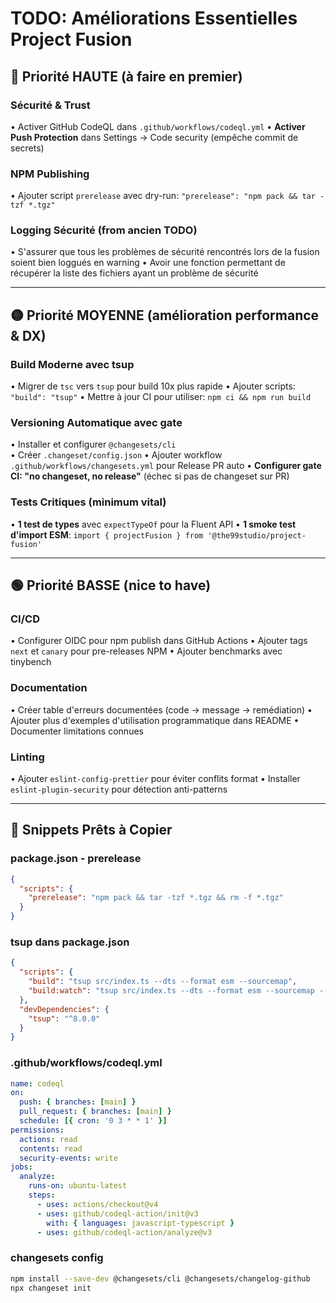 # TODO: Améliorations Essentielles Project Fusion

## 🔴 Priorité HAUTE (à faire en premier)

### Sécurité & Trust
• Activer GitHub CodeQL dans `.github/workflows/codeql.yml`
• **Activer Push Protection** dans Settings → Code security (empêche commit de secrets)

### NPM Publishing
• Ajouter script `prerelease` avec dry-run: `"prerelease": "npm pack && tar -tzf *.tgz"`

### Logging Sécurité (from ancien TODO)
• S'assurer que tous les problèmes de sécurité rencontrés lors de la fusion soient bien loggués en warning
• Avoir une fonction permettant de récupérer la liste des fichiers ayant un problème de sécurité

---

## 🟡 Priorité MOYENNE (amélioration performance & DX)

### Build Moderne avec tsup
• Migrer de `tsc` vers `tsup` pour build 10x plus rapide
• Ajouter scripts: `"build": "tsup"`
• Mettre à jour CI pour utiliser: `npm ci && npm run build`

### Versioning Automatique avec gate
• Installer et configurer `@changesets/cli`  
• Créer `.changeset/config.json`
• Ajouter workflow `.github/workflows/changesets.yml` pour Release PR auto
• **Configurer gate CI: "no changeset, no release"** (échec si pas de changeset sur PR)

### Tests Critiques (minimum vital)
• **1 test de types** avec `expectTypeOf` pour la Fluent API
• **1 smoke test d'import ESM**: `import { projectFusion } from '@the99studio/project-fusion'`

---

## 🟢 Priorité BASSE (nice to have)

### CI/CD
• Configurer OIDC pour npm publish dans GitHub Actions
• Ajouter tags `next` et `canary` pour pre-releases NPM
• Ajouter benchmarks avec tinybench

### Documentation
• Créer table d'erreurs documentées (code → message → remédiation)
• Ajouter plus d'exemples d'utilisation programmatique dans README
• Documenter limitations connues

### Linting
• Ajouter `eslint-config-prettier` pour éviter conflits format
• Installer `eslint-plugin-security` pour détection anti-patterns

---

## 📝 Snippets Prêts à Copier

### package.json - prerelease
```json
{
  "scripts": {
    "prerelease": "npm pack && tar -tzf *.tgz && rm -f *.tgz"
  }
}
```

### tsup dans package.json
```json
{
  "scripts": {
    "build": "tsup src/index.ts --dts --format esm --sourcemap",
    "build:watch": "tsup src/index.ts --dts --format esm --sourcemap --watch"
  },
  "devDependencies": { 
    "tsup": "^8.0.0" 
  }
}
```

### .github/workflows/codeql.yml
```yaml
name: codeql
on:
  push: { branches: [main] }
  pull_request: { branches: [main] }
  schedule: [{ cron: '0 3 * * 1' }]
permissions:
  actions: read
  contents: read
  security-events: write
jobs:
  analyze:
    runs-on: ubuntu-latest
    steps:
      - uses: actions/checkout@v4
      - uses: github/codeql-action/init@v3
        with: { languages: javascript-typescript }
      - uses: github/codeql-action/analyze@v3
```

### changesets config
```bash
npm install --save-dev @changesets/cli @changesets/changelog-github
npx changeset init
```